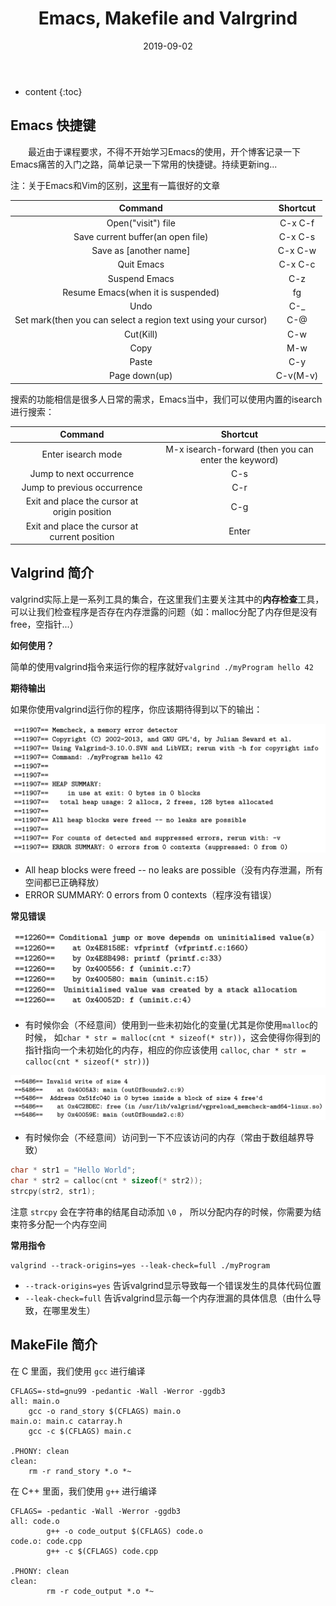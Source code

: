 ﻿---
layout: post
title:  "Emacs, Makefile and Valrgrind"
date:   2019-09-02
categories: Coding
tag: Editor
---

* content
{:toc}

## Emacs 快捷键

&emsp;&emsp;最近由于课程要求，不得不开始学习Emacs的使用，开个博客记录一下Emacs痛苦的入门之路，简单记录一下常用的快捷键。持续更新ing...

注：关于Emacs和Vim的区别，[这里](https://mp.weixin.qq.com/s/KTaEuy7kfm7t1bwQmvE32Q)有一篇很好的文章

|                            Command                            | Shortcut |
|:-------------------------------------------------------------:|:--------:|
| Open("visit") file                                            | C-x C-f  |
| Save current buffer(an open file)                             | C-x C-s  |
| Save as [another name]                                        | C-x C-w  |
| Quit Emacs                                                    | C-x C-c  |
| Suspend Emacs                                                 | C-z      |
| Resume Emacs(when it is suspended)                            | fg       |
| Undo                                                          | C-_      |
| Set mark(then you can select a region text using your cursor) | C-@      |
| Cut(Kill)                                                     | C-w      |
| Copy                                                          | M-w      |
| Paste                                                         | C-y      |
| Page down(up)                                                 | C-v(M-v) |

搜索的功能相信是很多人日常的需求，Emacs当中，我们可以使用内置的isearch进行搜索：

|                    Command                    |                       Shortcut                       |
|:---------------------------------------------:|:----------------------------------------------------:|
| Enter isearch mode                            | M-x isearch-forward (then you can enter the keyword) |
| Jump to next occurrence                       |                          C-s                         |
| Jump to previous occurrence                   |                          C-r                         |
| Exit and place the cursor at origin position  |                          C-g                         |
| Exit and place the cursor at current position |                         Enter                        |

## Valgrind 简介

valgrind实际上是一系列工具的集合，在这里我们主要关注其中的**内存检查**工具，可以让我们检查程序是否存在内存泄露的问题（如：malloc分配了内存但是没有free，空指针...）

**如何使用？**

简单的使用valgrind指令来运行你的程序就好`valgrind ./myProgram hello 42`

**期待输出**

如果你使用valgrind运行你的程序，你应该期待得到以下的输出：

![expected output](../img/valgrind_expected_output.png)

* All heap blocks were freed -- no leaks are possible（没有内存泄漏，所有空间都已正确释放）
* ERROR SUMMARY: 0 errors from 0 contexts（程序没有错误）

**常见错误**

![uninitalized_value](../img/uninitalized_value.png)

* 有时候你会（不经意间）使用到一些未初始化的变量(尤其是你使用`malloc`的时候， 如`char * str = malloc(cnt * sizeof(* str))`，这会使得你得到的指针指向一个未初始化的内存，相应的你应该使用 `calloc`, `char * str = calloc(cnt * sizeof(* str))`)

![invalidate_read/write](../img/invalidate_readwrite.png)

* 有时候你会（不经意间）访问到一下不应该访问的内存（常由于数组越界导致）

```C
char * str1 = "Hello World";
char * str2 = calloc(cnt * sizeof(* str2));
strcpy(str2, str1);
```

注意 `strcpy` 会在字符串的结尾自动添加 `\0` ， 所以分配内存的时候，你需要为结束符多分配一个内存空间

**常用指令**

```shell
valgrind --track-origins=yes --leak-check=full ./myProgram
```

* `--track-origins=yes` 告诉valgrind显示导致每一个错误发生的具体代码位置
* `--leak-check=full` 告诉valgrind显示每一个内存泄漏的具体信息（由什么导致，在哪里发生）

## MakeFile 简介

在 C 里面，我们使用 `gcc` 进行编译

```make
CFLAGS=-std=gnu99 -pedantic -Wall -Werror -ggdb3
all: main.o
	gcc -o rand_story $(CFLAGS) main.o
main.o: main.c catarray.h
	gcc -c $(CFLAGS) main.c

.PHONY: clean
clean:
	rm -r rand_story *.o *~
```

在 C++ 里面，我们使用 `g++` 进行编译

```make
CFLAGS= -pedantic -Wall -Werror -ggdb3
all: code.o
        g++ -o code_output $(CFLAGS) code.o
code.o: code.cpp
        g++ -c $(CFLAGS) code.cpp

.PHONY: clean
clean:
        rm -r code_output *.o *~
```